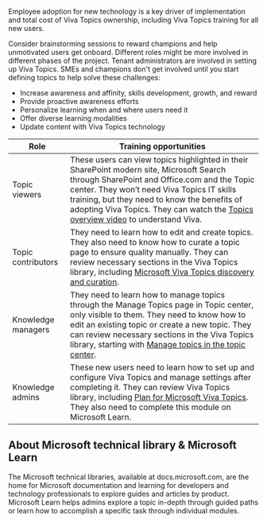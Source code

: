 Employee adoption for new technology is a key driver of implementation and total cost of Viva Topics ownership, including Viva Topics training for all new users.  

Consider brainstorming sessions to reward champions and help unmotivated users get onboard. Different roles might be more involved in different phases of the project. Tenant administrators are involved in setting up Viva Topics. SMEs and champions don't get involved until you start defining topics to help solve these challenges:   

- Increase awareness and affinity, skills development, growth, and reward  
- Provide proactive awareness efforts   
- Personalize learning when and where users need it   
- Offer diverse learning modalities   
- Update content with Viva Topics technology  

|Role|Training opportunities|
|----|-----------|
|Topic viewers|These users can view topics highlighted in their SharePoint modern site, Microsoft Search through SharePoint and Office.com and the Topic center. They won’t need Viva Topics IT skills training, but they need to know the benefits of adopting Viva Topics. They can watch the [Topics overview video](https://docs.microsoft.com/microsoft-365/knowledge/) to understand Viva.|   
|Topic contributors|They need to learn how to edit and create topics. They also need to know how to curate a topic page to ensure quality manually. They can review necessary sections in the Viva Topics library, including [Microsoft Viva Topics discovery and curation](https://docs.microsoft.com/microsoft-365/knowledge/topic-experiences-discovery-curation).|
|Knowledge managers|They need to learn how to manage topics through the Manage Topics page in Topic center, only visible to them. They need to know how to edit an existing topic or create a new topic. They can review necessary sections in the Viva Topics library, starting with [Manage topics in the topic center](https://docs.microsoft.com/microsoft-365/knowledge/manage-topics).|
|Knowledge admins|These new users need to learn how to set up and configure Viva Topics and manage settings after completing it. They can review Viva Topics library, including [Plan for Microsoft Viva Topics](https://docs.microsoft.com/microsoft-365/knowledge/plan-topic-experiences). They also need to complete this module on Microsoft Learn.|  

## About Microsoft technical library & Microsoft Learn 

The Microsoft technical libraries, available at docs.microsoft.com, are the home for Microsoft documentation and learning for developers and technology professionals to explore guides and articles by product. Microsoft Learn helps admins explore a topic in-depth through guided paths or learn how to accomplish a specific task through individual modules. 